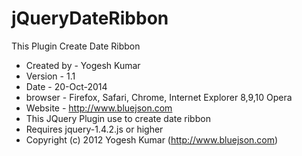jQueryDateRibbon
================

This Plugin Create Date Ribbon


* Created by - Yogesh Kumar
* Version - 1.1
* Date - 20-Oct-2014
* browser - Firefox, Safari, Chrome, Internet Explorer 8,9,10 Opera
* Website - http://www.bluejson.com
* This JQuery Plugin use to create date ribbon
* Requires jquery-1.4.2.js or higher
* Copyright (c) 2012 Yogesh Kumar (http://www.bluejson.com)